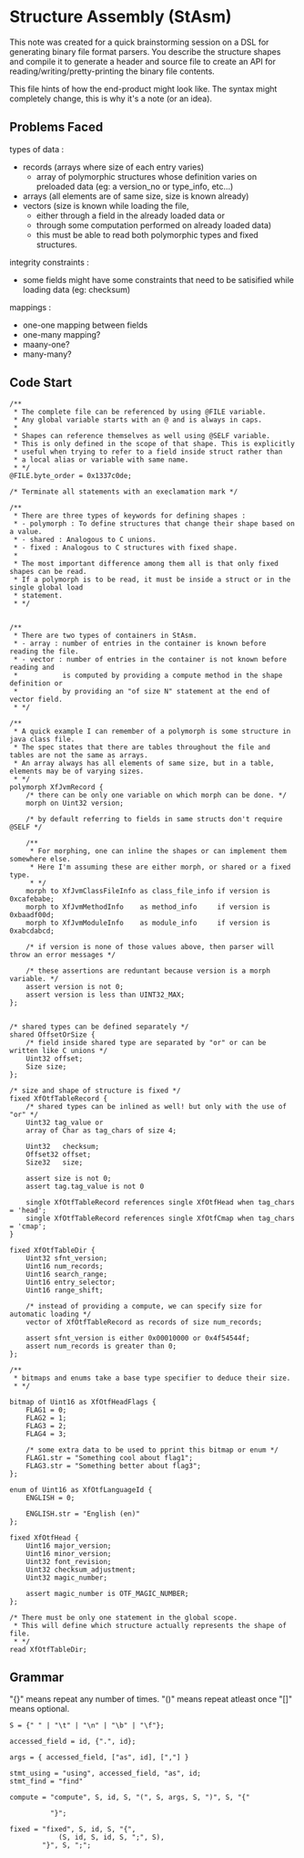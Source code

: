 # Structure Assembly (StAsm)

This note was created for a quick brainstorming session on a DSL for generating binary
file format parsers. You describe the structure shapes and compile it to generate a header
and source file to create an API for reading/writing/pretty-printing the binary file contents.

This file hints of how the end-product might look like. The syntax might completely change,
this is why it's a note (or an idea).

## Problems Faced

types of data :

- records (arrays where size of each entry varies)
   - array of polymorphic structures whose definition varies
      on preloaded data (eg: a version_no or type_info, etc...)
- arrays (all elements are of same size, size is known already)
- vectors (size is known while loading the file,
   - either through a field in the already loaded data or
   - through some computation performed on already loaded data)
   - this must be able to read both polymorphic types and fixed
     structures.

integrity constraints :

- some fields might have some constraints that need to be
  satisified while loading data (eg: checksum)

mappings :

- one-one mapping between fields
- one-many mapping?
- maany-one?
- many-many?

## Code Start

```
/**
 * The complete file can be referenced by using @FILE variable.
 * Any global variable starts with an @ and is always in caps.
 *
 * Shapes can reference themselves as well using @SELF variable.
 * This is only defined in the scope of that shape. This is explicitly
 * useful when trying to refer to a field inside struct rather than
 * a local alias or variable with same name.
 * */
@FILE.byte_order = 0x1337c0de;

/* Terminate all statements with an execlamation mark */

/**
 * There are three types of keywords for defining shapes :
 * - polymorph : To define structures that change their shape based on a value.
 * - shared : Analogous to C unions.
 * - fixed : Analogous to C structures with fixed shape.
 *
 * The most important difference among them all is that only fixed shapes can be read.
 * If a polymorph is to be read, it must be inside a struct or in the single global load
 * statement.
 * */


/**
 * There are two types of containers in StAsm.
 * - array : number of entries in the container is known before reading the file.
 * - vector : number of entries in the container is not known before reading and
 *           is computed by providing a compute method in the shape definition or
 *           by providing an "of size N" statement at the end of vector field.
 * */

/**
 * A quick example I can remember of a polymorph is some structure in java class file.
 * The spec states that there are tables throughout the file and tables are not the same as arrays.
 * An array always has all elements of same size, but in a table, elements may be of varying sizes.
 * */
polymorph XfJvmRecord {
    /* there can be only one variable on which morph can be done. */
    morph on Uint32 version;

    /* by default referring to fields in same structs don't require @SELF */

    /**
     * For morphing, one can inline the shapes or can implement them somewhere else.
     * Here I'm assuming these are either morph, or shared or a fixed type.
     * */
    morph to XfJvmClassFileInfo as class_file_info if version is 0xcafebabe;
    morph to XfJvmMethodInfo    as method_info     if version is 0xbaadf00d;
    morph to XfJvmModuleInfo    as module_info     if version is 0xabcdabcd;

    /* if version is none of those values above, then parser will throw an error messages */

    /* these assertions are reduntant because version is a morph variable. */
    assert version is not 0;
    assert version is less than UINT32_MAX;
};


/* shared types can be defined separately */
shared OffsetOrSize {
    /* field inside shared type are separated by "or" or can be written like C unions */
    Uint32 offset;
    Size size;
};

/* size and shape of structure is fixed */
fixed XfOtfTableRecord {
    /* shared types can be inlined as well! but only with the use of "or" */
    Uint32 tag_value or
    array of Char as tag_chars of size 4;

    Uint32   checksum;
    Offset32 offset;
    Size32   size;

    assert size is not 0;
    assert tag.tag_value is not 0

    single XfOtfTableRecord references single XfOtfHead when tag_chars = 'head';
    single XfOtfTableRecord references single XfOtfCmap when tag_chars = 'cmap';
}

fixed XfOtfTableDir {
    Uint32 sfnt_version;
    Uint16 num_records;
    Uint16 search_range;
    Uint16 entry_selector;
    Uint16 range_shift;

    /* instead of providing a compute, we can specify size for automatic loading */
    vector of XfOtfTableRecord as records of size num_records;

    assert sfnt_version is either 0x00010000 or 0x4f54544f;
    assert num_records is greater than 0;
};

/**
 * bitmaps and enums take a base type specifier to deduce their size.
 * */

bitmap of Uint16 as XfOtfHeadFlags {
    FLAG1 = 0;
    FLAG2 = 1;
    FLAG3 = 2;
    FLAG4 = 3;

    /* some extra data to be used to pprint this bitmap or enum */
    FLAG1.str = "Something cool about flag1";
    FLAG3.str = "Something better about flag3";
};

enum of Uint16 as XfOtfLanguageId {
    ENGLISH = 0;

    ENGLISH.str = "English (en)"
};

fixed XfOtfHead {
    Uint16 major_version;
    Uint16 minor_version;
    Uint32 font_revision;
    Uint32 checksum_adjustment;
    Uint32 magic_number;

    assert magic_number is OTF_MAGIC_NUMBER;
};

/* There must be only one statement in the global scope.
 * This will define which structure actually represents the shape of file.
 * */
read XfOtfTableDir;
```

## Grammar

"{}" means repeat any number of times.
"()" means repeat atleast once
"[]" means optional.

```ebnf
S = {" " | "\t" | "\n" | "\b" | "\f"};

accessed_field = id, {".", id};

args = { accessed_field, ["as", id], [","] }

stmt_using = "using", accessed_field, "as", id;
stmt_find = "find"

compute = "compute", S, id, S, "(", S, args, S, ")", S, "{"
          
          "}";

fixed = "fixed", S, id, S, "{",
            (S, id, S, id, S, ";", S),
        "}", S, ";";
```
